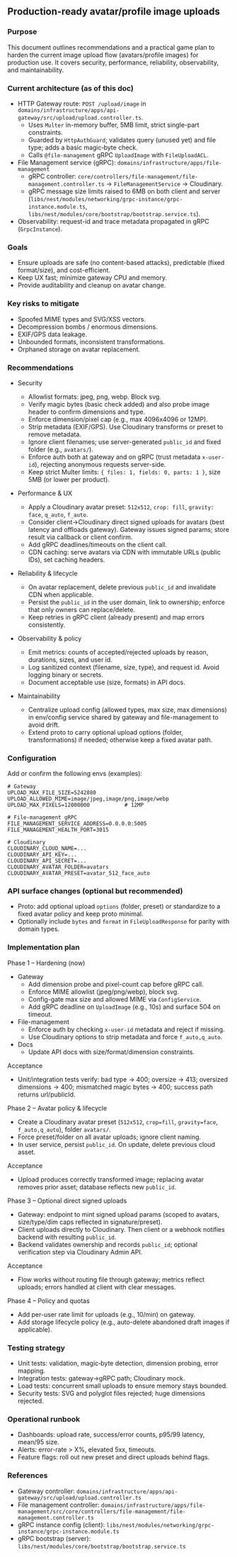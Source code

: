 ## Production-ready avatar/profile image uploads

### Purpose

This document outlines recommendations and a practical game plan to harden the current image upload flow (avatars/profile images) for production use. It covers security, performance, reliability, observability, and maintainability.

### Current architecture (as of this doc)

- HTTP Gateway route: `POST /upload/image` in `domains/infrastructure/apps/api-gateway/src/upload/upload.controller.ts`.
  - Uses `Multer` in-memory buffer, 5MB limit, strict single-part constraints.
  - Guarded by `HttpAuthGuard`; validates query (unused yet) and file type; adds a basic magic‑byte check.
  - Calls `@file-management` gRPC `UploadImage` with `FileUploadACL`.
- File Management service (gRPC): `domains/infrastructure/apps/file-management`
  - gRPC controller: `core/controllers/file-management/file-management.controller.ts` → `FileManagementService` → Cloudinary.
  - gRPC message size limits raised to 6MB on both client and server (`libs/nest/modules/networking/grpc-instance/grpc-instance.module.ts`, `libs/nest/modules/core/bootstrap/bootstrap.service.ts`).
- Observability: request-id and trace metadata propagated in gRPC (`GrpcInstance`).

### Goals

- Ensure uploads are safe (no content-based attacks), predictable (fixed format/size), and cost-efficient.
- Keep UX fast; minimize gateway CPU and memory.
- Provide auditability and cleanup on avatar change.

### Key risks to mitigate

- Spoofed MIME types and SVG/XSS vectors.
- Decompression bombs / enormous dimensions.
- EXIF/GPS data leakage.
- Unbounded formats, inconsistent transformations.
- Orphaned storage on avatar replacement.

### Recommendations

- Security

  - Allowlist formats: jpeg, png, webp. Block svg.
  - Verify magic bytes (basic check added) and also probe image header to confirm dimensions and type.
  - Enforce dimension/pixel cap (e.g., max 4096x4096 or 12MP).
  - Strip metadata (EXIF/GPS). Use Cloudinary transforms or preset to remove metadata.
  - Ignore client filenames; use server-generated `public_id` and fixed folder (e.g., `avatars/`).
  - Enforce auth both at gateway and on gRPC (trust metadata `x-user-id`), rejecting anonymous requests server-side.
  - Keep strict Multer limits: `{ files: 1, fields: 0, parts: 1 }`, size 5MB (or lower per product).

- Performance & UX

  - Apply a Cloudinary avatar preset: `512x512`, `crop: fill`, `gravity: face`, `q_auto`, `f_auto`.
  - Consider client→Cloudinary direct signed uploads for avatars (best latency and offloads gateway). Gateway issues signed params; store result via callback or client confirm.
  - Add gRPC deadlines/timeouts on the client call.
  - CDN caching: serve avatars via CDN with immutable URLs (public IDs), set caching headers.

- Reliability & lifecycle

  - On avatar replacement, delete previous `public_id` and invalidate CDN when applicable.
  - Persist the `public_id` in the user domain, link to ownership; enforce that only owners can replace/delete.
  - Keep retries in gRPC client (already present) and map errors consistently.

- Observability & policy

  - Emit metrics: counts of accepted/rejected uploads by reason, durations, sizes, and user id.
  - Log sanitized context (filename, size, type), and request id. Avoid logging binary or secrets.
  - Document acceptable use (size, formats) in API docs.

- Maintainability
  - Centralize upload config (allowed types, max size, max dimensions) in env/config service shared by gateway and file-management to avoid drift.
  - Extend proto to carry optional upload options (folder, transformations) if needed; otherwise keep a fixed avatar path.

### Configuration

Add or confirm the following envs (examples):

```
# Gateway
UPLOAD_MAX_FILE_SIZE=5242880
UPLOAD_ALLOWED_MIME=image/jpeg,image/png,image/webp
UPLOAD_MAX_PIXELS=12000000           # 12MP

# File-management gRPC
FILE_MANAGEMENT_SERVICE_ADDRESS=0.0.0.0:5005
FILE_MANAGEMENT_HEALTH_PORT=3015

# Cloudinary
CLOUDINARY_CLOUD_NAME=...
CLOUDINARY_API_KEY=...
CLOUDINARY_API_SECRET=...
CLOUDINARY_AVATAR_FOLDER=avatars
CLOUDINARY_AVATAR_PRESET=avatar_512_face_auto
```

### API surface changes (optional but recommended)

- Proto: add optional upload `options` (folder, preset) or standardize to a fixed avatar policy and keep proto minimal.
- Optionally include `bytes` and `format` in `FileUploadResponse` for parity with domain types.

### Implementation plan

Phase 1 – Hardening (now)

- Gateway
  - Add dimension probe and pixel-count cap before gRPC call.
  - Enforce MIME allowlist (jpeg/png/webp), block svg.
  - Config-gate max size and allowed MIME via `ConfigService`.
  - Add gRPC deadline on `UploadImage` (e.g., 10s) and surface 504 on timeout.
- File-management
  - Enforce auth by checking `x-user-id` metadata and reject if missing.
  - Use Cloudinary options to strip metadata and force `f_auto,q_auto`.
- Docs
  - Update API docs with size/format/dimension constraints.

Acceptance

- Unit/integration tests verify: bad type → 400; oversize → 413; oversized dimensions → 400; mismatched magic bytes → 400; success path returns url/publicId.

Phase 2 – Avatar policy & lifecycle

- Create a Cloudinary avatar preset (`512x512`, `crop=fill`, `gravity=face`, `f_auto,q_auto`), folder `avatars/`.
- Force preset/folder on all avatar uploads; ignore client naming.
- In user service, persist `public_id`. On update, delete previous cloud asset.

Acceptance

- Upload produces correctly transformed image; replacing avatar removes prior asset; database reflects new `public_id`.

Phase 3 – Optional direct signed uploads

- Gateway: endpoint to mint signed upload params (scoped to avatars, size/type/dim caps reflected in signature/preset).
- Client uploads directly to Cloudinary. Then client or a webhook notifies backend with resulting `public_id`.
- Backend validates ownership and records `public_id`; optional verification step via Cloudinary Admin API.

Acceptance

- Flow works without routing file through gateway; metrics reflect uploads; errors handled at client with clear messages.

Phase 4 – Policy and quotas

- Add per-user rate limit for uploads (e.g., 10/min) on gateway.
- Add storage lifecycle policy (e.g., auto-delete abandoned draft images if applicable).

### Testing strategy

- Unit tests: validation, magic‑byte detection, dimension probing, error mapping.
- Integration tests: gateway→gRPC path; Cloudinary mock.
- Load tests: concurrent small uploads to ensure memory stays bounded.
- Security tests: SVG and polyglot files rejected; huge dimensions rejected.

### Operational runbook

- Dashboards: upload rate, success/error counts, p95/99 latency, mean/95 size.
- Alerts: error-rate > X%, elevated 5xx, timeouts.
- Feature flags: roll out new preset and direct uploads behind flags.

### References

- Gateway controller: `domains/infrastructure/apps/api-gateway/src/upload/upload.controller.ts`
- File management controller: `domains/infrastructure/apps/file-management/src/core/controllers/file-management/file-management.controller.ts`
- gRPC instance config (client): `libs/nest/modules/networking/grpc-instance/grpc-instance.module.ts`
- gRPC bootstrap (server): `libs/nest/modules/core/bootstrap/bootstrap.service.ts`
